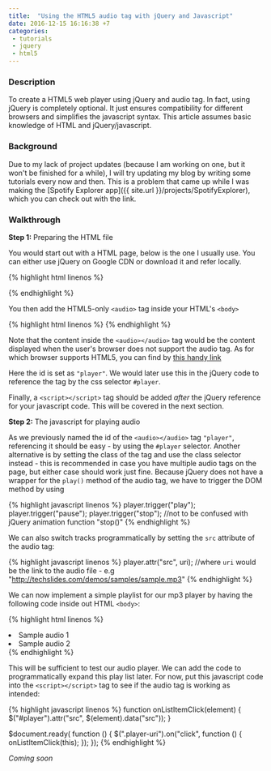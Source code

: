 ```yaml
---
title:  "Using the HTML5 audio tag with jQuery and Javascript"
date: 2016-12-15 16:16:38 +7
categories:
 - tutorials
 - jquery
 - html5
---
```

### Description

To create a HTML5 web player using jQuery and audio tag. In fact, using jQuery is completely optional. It just ensures compatibility for different browsers and simplifies the javascript syntax. This article assumes basic knowledge of HTML and jQuery/javascript.

### Background

Due to my lack of project updates (because I am working on one, but it won't be finished for a while), I will try updating my blog by writing some tutorials every now and then. This is a problem that came up while I was making the [Spotify Explorer app]({{ site.url }}/projects/SpotifyExplorer), which you can check out with the link.

### Walkthrough

**Step 1:** Preparing the HTML file

You would start out with a HTML page, below is the one I usually use. You can either use jQuery on Google CDN or download it and refer locally.

{% highlight html linenos %}
<!DOCTYPE html>
<html>
<head>
    <meta http-equiv="Content-Type" content="text/html; charset=UTF-8" />
    <title>Your very own web MP3 player!</title>
</head>
<body>
    <script src="https://ajax.googleapis.com/ajax/libs/jquery/3.1.0/jquery.min.js"></script>
</body>
</html>
{% endhighlight %}

You then add the HTML5-only `<audio>` tag inside your HTML's `<body>`

{% highlight html linenos %}
<audio id="player">Your browser does not support HTML5 audio</audio>
{% endhighlight %}

Note that the content inside the `<audio></audio>` tag would be the content displayed when the user's browser does not support the audio tag. As for which browser supports HTML5, you can find by [this handy link](http://caniuse.com/#feat=audio)

Here the id is set as `"player"`. We would later use this in the jQuery code to reference the tag by the css selector `#player`.

Finally, a `<script></script>` tag should be added *after* the jQuery reference for your javascript code. This will be covered in the next section.

**Step 2:** The javascript for playing audio

As we previously named the id of the `<audio></audio>` tag `"player"`, referencing it should be easy - by using the `#player` selector. Another alternative is by setting the class of the tag and use the class selector instead - this is recommended in case you have multiple audio tags on the page, but either case should work just fine. Because jQuery does not have a wrapper for the `play()` method of the audio tag, we have to trigger the DOM method by using

{% highlight javascript linenos %}
player.trigger("play");
player.trigger("pause");
player.trigger("stop"); //not to be confused with jQuery animation function "stop()"
{% endhighlight %}

We can also switch tracks programmatically by setting the `src` attribute of the audio tag:

{% highlight javascript linenos %}
player.attr("src", uri); //where `uri` would be the link to the audio file - e.g "http://techslides.com/demos/samples/sample.mp3"
{% endhighlight %}

We can now implement a simple playlist for our mp3 player by having the following code inside out HTML `<body>`:

{% highlight html linenos %}
<ui id="player-list">
    <li class="player-uri" data-src="http://techslides.com/demos/samples/sample.mp3">Sample audio 1</li>
    <li class="player-uri" data-src="">Sample audio 2</li>
</ui>
{% endhighlight %}

This will be sufficient to test our audio player. We can add the code to programmatically expand this play list later. For now, put this javascript code into the `<script></script>` tag to see if the audio tag is working as intended:

{% highlight javascript linenos %}
function onListItemClick(element) {
    $("#player").attr("src", $(element).data("src"));
}

$document.ready( function ()
{
    $(".player-uri").on("click", function ()
    {
        onListItemClick(this);
    });
});
{% endhighlight %}

*Coming soon*
